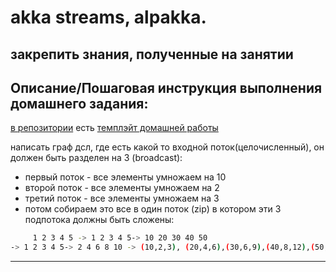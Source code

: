# akka streams, alpakka.

## закрепить знания, полученные на занятии

## Описание/Пошаговая инструкция выполнения домашнего задания:

[в репозитории](https://github.com/ValentinShilinDe/kafka-mooc-2023-04) есть [темплэйт домашней работы](kafka-mooc-2023-04\src\main\scala\akka_akka_streams\homework\homeworktemplate.scala)

 написать граф дсл, где есть какой то входной поток(целочисленный), он должен быть разделен на 3 (broadcast):
 *   первый поток - все элементы умножаем на 10
 *   второй поток - все элементы умножаем на 2
 *   третий поток - все элементы умножаем на 3
 *   потом собираем это все в один поток (zip) в котором эти 3 подпотока должны быть сложены:
  ```sh
       1 2 3 4 5 -> 1 2 3 4 5-> 10 20 30 40 50 
-> 1 2 3 4 5-> 2 4 6 8 10 -> (10,2,3), (20,4,6),(30,6,9),(40,8,12),(50,10,15)-> 15, 30, 45, 60, 75  -> 1 2 3 4 5 -> 3 6 9 12 15
```

---                                                   
